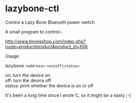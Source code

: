 lazybone-ctl
============

Control a Lazy Bone Blueooth power switch

A small program to control:-

http://www.tinyosshop.com/index.php?route=product/product&product_id=656

Usage:

lazybone ``<address>`` ``<on|off|status>``

on:     turn the device on  
off:    turn the device off  
status: print whether the device is on or off  

It's been a long time since I wrote C, so it might be a nasty ;-(


